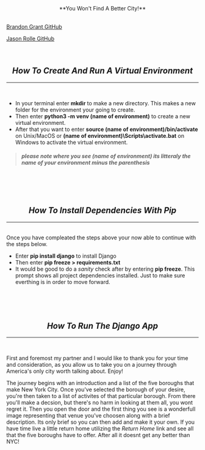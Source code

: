 <div align="center">**You Won't Find A Better City!**</div> 
<br>
<!-- The README.md must contain the following information

    Name of project
    Names of group members and their Github usernames
    Instruction on how to create and run a virtual environment using venv
    Instruction on how to install project dependencies with pip
    Instruction on how to run the Django application -->

<!-- group names -->
[Brandon Grant GitHub](https://github.com/Grantb2134) 
 
[Jason Rolle GitHub](https://github.com/JasonRolle1990) 
<br>
<br>
<br>



## <div align="center">***How To Create And Run A Virtual Environment***</div>
---
<br>

* In your terminal enter **mkdir** to make a new directory. This makes a new folder for the environment your going to create.
* Then enter **python3 -m venv (name of environment)** to create a new virtual environment.
* After that you want to enter **source (name of environment)/bin/activate** on Unix/MacOS or **(name of environment)\Scripts\activate.bat** on Windows to activate the virtual environment. 

>##### *please note where you see (name of environment) its litteraly the name of your environment minus the parenthesis*

<br>
<br>
<br>

## <div align="center">***How To Install Dependencies With Pip***</div>
---
<br>
Once you have compleated the steps above your now able to continue with the steps below.

* Enter **pip install django** to install Django
* Then enter **pip freeze > requirements.txt**
* It would be good to do a *sanity* check after by entering **pip freeze**. This prompt shows all project dependencies installed.  Just to make sure everthing is in order to move forward.

<br>
<br>
<br>

## <div align="center">***How To Run The Django App***</div>
---
<br>

First and foremost my partner and I would like to thank you for your time and consideration, as you allow us to take you on a journey through America's only city worth talking about. Enjoy!

The journey begins with an introduction and a list of the five boroughs that make New York City. Once you've selected the borough of your desire, you're then taken to a list of activites of that particular borough. From there you'll make a decsion, but there's no harm in looking at them all, you wont regret it. Then you open the door and the first thing you see is a wonderfull image representing that venue you've choosen along with a brief description. Its only brief so you can then add and make it your own. If you have time live a little return home utilizing the *Return Home* link and see all that the five boroughs have to offer. After all it doesnt get any better than NYC!